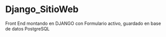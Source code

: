 # Django_SitioWeb
Front End montando en DJANGO con Formulario activo, guardado en base de datos PostgreSQL
